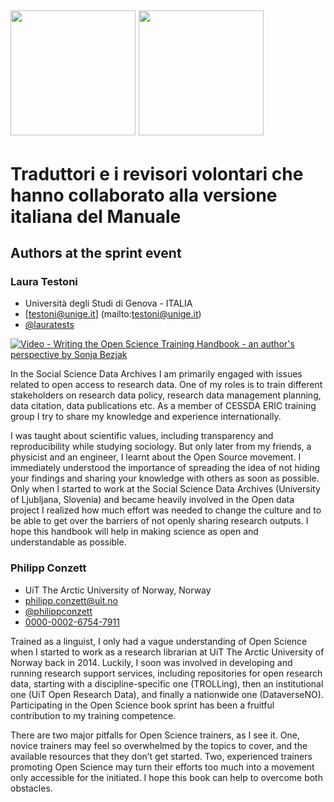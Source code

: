 ## <img src="/Images/Icons/public.png" width="200" height="200" /> <img src="/Images/Icons/handson.png" width="200" height="200" />
# Traduttori e i revisori volontari che hanno collaborato alla versione italiana del Manuale

## Authors at the sprint event

### Laura Testoni 

* Università degli Studi di Genova - ITALIA
* [testoni@unige.it] (mailto:testoni@unige.it)
* [@lauratests](https://twitter.com/lauratests)

[![Video - Writing the Open Science Training Handbook - an author's perspective by Sonja Bezjak](http://img.youtube.com/vi/qygm7Byc9eA/0.jpg)](http://www.youtube.com/watch?v=qygm7Byc9eA "Writing the Open Science Training Handbook - an author's perspective by Sonja Bezjak")

In the Social Science Data Archives I am primarily engaged with issues related to open access to research data. One of my roles is to train different stakeholders on research data policy, research data management planning, data citation, data publications etc. As a member of CESSDA ERIC training group I try to share my knowledge and experience internationally.

I was taught about scientific values, including transparency and reproducibility while studying sociology. But only later from my friends, a physicist and an engineer, I learnt about the Open Source movement. I immediately understood the importance of spreading the idea of not hiding your findings and sharing your knowledge with others as soon as possible. Only when I started to work at the Social Science Data Archives \(University of Ljubljana, Slovenia\) and became heavily involved in the Open data project I realized how much effort was needed to change the culture and to be able to get over the barriers of not openly sharing research outputs. I hope this handbook will help in making science as open and understandable as possible.

### Philipp Conzett

* UiT The Arctic University of Norway, Norway
* [philipp.conzett@uit.no ](mailto:philipp.conzett@uit.no )
* [@philippconzett](https://twitter.com/philippconzett)
* [0000-0002-6754-7911](https://orcid.org/0000-0002-6754-7911)

Trained as a linguist, I only had a vague understanding of Open Science when I started to work as a research librarian at UiT The Arctic University of Norway back in 2014. Luckily, I soon was involved in developing and running research support services, including repositories for open research data, starting with a discipline-specific one \(TROLLing\), then an institutional one \(UiT Open Research Data\), and finally a nationwide one \(DataverseNO\). Participating in the Open Science book sprint has been a fruitful contribution to my training competence.

There are two major pitfalls for Open Science trainers, as I see it. One, novice trainers may feel so overwhelmed by the topics to cover, and the available resources that they don’t get started. Two, experienced trainers promoting Open Science may turn their efforts too much into a movement only accessible for the initiated. I hope this book can help to overcome both obstacles.



